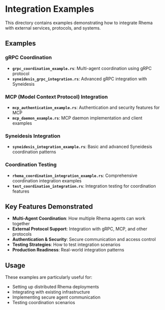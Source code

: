 # Integration Examples

This directory contains examples demonstrating how to integrate Rhema with external services, protocols, and systems.

## Examples

### gRPC Coordination
- **`grpc_coordination_example.rs`**: Multi-agent coordination using gRPC protocol
- **`syneidesis_grpc_integration.rs`**: Advanced gRPC integration with Syneidesis

### MCP (Model Context Protocol) Integration
- **`mcp_authentication_example.rs`**: Authentication and security features for MCP
- **`mcp_daemon_example.rs`**: MCP daemon implementation and client examples

### Syneidesis Integration
- **`syneidesis_integration_example.rs`**: Basic and advanced Syneidesis coordination patterns

### Coordination Testing
- **`rhema_coordination_integration_example.rs`**: Comprehensive coordination integration examples
- **`test_coordination_integration.rs`**: Integration testing for coordination features

## Key Features Demonstrated

- **Multi-Agent Coordination**: How multiple Rhema agents can work together
- **External Protocol Support**: Integration with gRPC, MCP, and other protocols
- **Authentication & Security**: Secure communication and access control
- **Testing Strategies**: How to test integration scenarios
- **Production Readiness**: Real-world integration patterns

## Usage

These examples are particularly useful for:
- Setting up distributed Rhema deployments
- Integrating with existing infrastructure
- Implementing secure agent communication
- Testing coordination scenarios 
